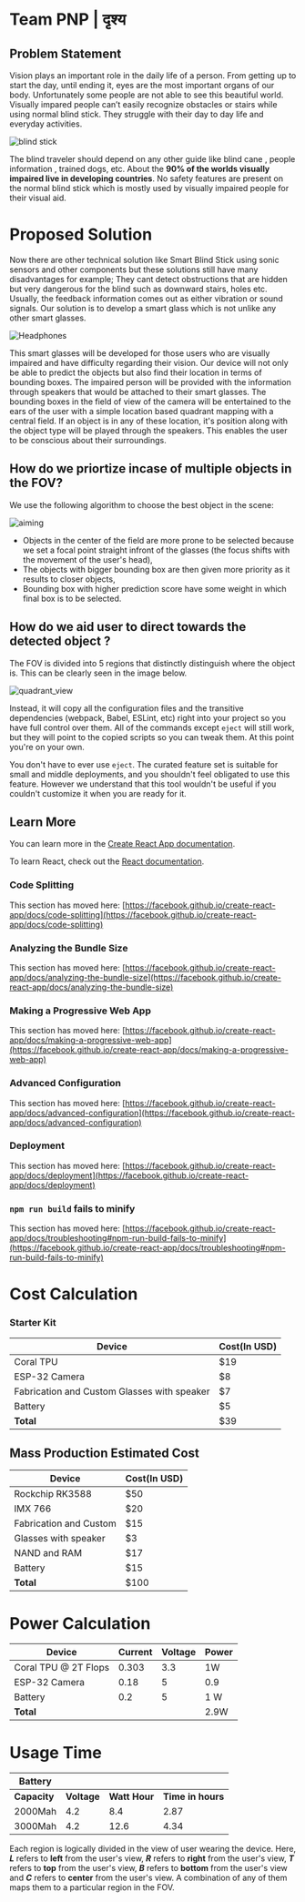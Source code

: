 # Team PNP | दृश्य

## Problem Statement

Vision plays an important role in the daily life of a person. From getting up to start the day, until ending it, eyes are the most important organs of our body. Unfortunately some people are not able to see this beautiful world. Visually impared people can’t easily recognize obstacles or stairs while using normal blind stick. They struggle with their day to day life and everyday activities.

![blind stick](https://thumbs.dreamstime.com/b/closed-eyes-icon-white-background-black-flat-line-art-isolated-155579255.jpg)

The blind traveler should
depend on any other guide like blind cane , people information , trained dogs, etc. About the **90% of the worlds visually
impaired live in developing countries**. No safety features are present on the normal blind stick which is mostly used by visually impaired people for their visual aid.

# Proposed Solution

Now there are other technical solution like Smart Blind Stick using sonic sensors and other components but these solutions still have many disadvantages for example; They cant detect obstructions that are hidden but very dangerous for the blind such as downward stairs, holes etc. Usually, the feedback information comes out as either vibration or sound signals. Our solution is to develop a smart glass which is not unlike any other smart glasses.

![Headphones](https://media1.giphy.com/media/enUXK8X9kZkvcBTUur/giphy.gif?cid=790b761102ff1283dcd2cd7045e20fd12fb69f5ee7218baf&rid=giphy.gif&ct=g)

This smart glasses will be developed for those users who are visually impaired and have difficulty regarding their vision. Our device will not only be able to predict the objects but also find their location in terms of bounding boxes. The impaired person will be provided with the information through speakers that would be attached to their smart glasses. The bounding boxes in the field of view of the camera will be entertained to the ears of the user with a simple location based quadrant mapping with a central field. If an object is in any of these location, it's position along with the object type will be played through the speakers. This enables the user to be conscious about their surroundings.

## How do we priortize incase of multiple objects in the FOV?

We use the following algorithm to choose the best object in the scene:

![aiming](https://media1.giphy.com/media/xT5LMsfrTiHCzLG0A8/giphy.gif?cid=ecf05e47g1wbskk1d7sdrldjfld2lfanrg4brnr6e1oti3aq&rid=giphy.gif&ct=g)

- Objects in the center of the field are more prone to be selected because we set a focal point straight infront of the glasses (the focus shifts with the movement of the user's head),
- The objects with bigger bounding box are then given more priority as it results to closer objects,
- Bounding box with higher prediction score have some weight in which final box is to be selected.

## How do we aid user to direct towards the detected object ?

The FOV is divided into 5 regions that distinctly distinguish where the object is. This can be clearly seen in the image below.

![quadrant_view](https://media.discordapp.net/attachments/1032654825382490167/1040959329664241664/image.png?width=448&height=388)

Instead, it will copy all the configuration files and the transitive dependencies (webpack, Babel, ESLint, etc) right into your project so you have full control over them. All of the commands except `eject` will still work, but they will point to the copied scripts so you can tweak them. At this point you're on your own.

You don't have to ever use `eject`. The curated feature set is suitable for small and middle deployments, and you shouldn't feel obligated to use this feature. However we understand that this tool wouldn't be useful if you couldn't customize it when you are ready for it.

## Learn More

You can learn more in the [Create React App documentation](https://facebook.github.io/create-react-app/docs/getting-started).

To learn React, check out the [React documentation](https://reactjs.org/).

### Code Splitting

This section has moved here: [https://facebook.github.io/create-react-app/docs/code-splitting](https://facebook.github.io/create-react-app/docs/code-splitting)

### Analyzing the Bundle Size

This section has moved here: [https://facebook.github.io/create-react-app/docs/analyzing-the-bundle-size](https://facebook.github.io/create-react-app/docs/analyzing-the-bundle-size)

### Making a Progressive Web App

This section has moved here: [https://facebook.github.io/create-react-app/docs/making-a-progressive-web-app](https://facebook.github.io/create-react-app/docs/making-a-progressive-web-app)

### Advanced Configuration

This section has moved here: [https://facebook.github.io/create-react-app/docs/advanced-configuration](https://facebook.github.io/create-react-app/docs/advanced-configuration)

### Deployment

This section has moved here: [https://facebook.github.io/create-react-app/docs/deployment](https://facebook.github.io/create-react-app/docs/deployment)

### `npm run build` fails to minify

This section has moved here: [https://facebook.github.io/create-react-app/docs/troubleshooting#npm-run-build-fails-to-minify](https://facebook.github.io/create-react-app/docs/troubleshooting#npm-run-build-fails-to-minify)


# Cost Calculation

### Starter Kit

| **Device**              | **Cost(In USD)**  |
|-------------------------|-------------------|
| Coral TPU               | $19               |
| ESP-32 Camera           | $8                |
| Fabrication and Custom Glasses with speaker | $7                |
| Battery                 | $5                |
| **Total**               |  $39              |


## Mass Production Estimated Cost


| **Device**              | **Cost(In USD)**  |
|-------------------------|-------------------|
| Rockchip RK3588         | $50               |
| IMX 766                 | $20               |
| Fabrication and Custom  | $15               |
| Glasses with speaker    | $3                |
| NAND and RAM            | $17               |
| Battery                 | $15               |
| **Total**               | $100              |


# Power Calculation


| **Device**              | **Current**  | **Voltage**   | **Power**          |
|-------------------------|--------------|---------------|--------------------|
| Coral TPU @ 2T Flops    | 0.303        | 3.3           | 1W                 |
| ESP-32 Camera           | 0.18         | 5             | 0.9                |
| Battery                 | 0.2          | 5             | 1 W                |
| **Total**               |              |               | 2.9W               |



# Usage Time

|  **Battery**            |              |               |                    |
|-------------------------|--------------|---------------|--------------------|
|  **Capacity**           | **Voltage**  | **Watt Hour** | **Time in hours**  |
|  2000Mah                | 4.2          | 8.4           | 2.87               |
|  3000Mah                | 4.2          | 12.6          | 4.34               |
Each region is logically divided in the view of user wearing the device. Here,  ***L*** refers to **left** from the user's view, ***R*** refers to **right** from the user's view, ***T*** refers to **top** from the user's view, ***B*** refers to **bottom** from the user's view and ***C*** refers to **center** from the user's view. A combination of any of them maps them to a particular region in the FOV.
